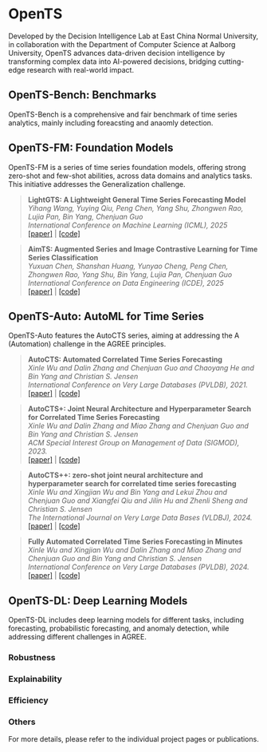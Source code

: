 # OpenTS
Developed by the Decision Intelligence Lab at East China Normal University, in collaboration with the Department of Computer Science at Aalborg University, OpenTS advances data-driven decision intelligence by transforming complex data into AI-powered decisions, bridging cutting-edge research with real-world impact.

## OpenTS-Bench: Benchmarks
OpenTS-Bench is a comprehensive and fair benchmark of time series analytics, mainly including foreacsting and anaomly detection. 

## OpenTS-FM: Foundation Models
OpenTS-FM is a series of time series foundation models, offering strong zero-shot and few-shot abilities, across data domains and analytics tasks.  This initiative addresses the Generalization challenge.



> **LightGTS: A Lightweight General Time Series Forecasting Model**  
> *Yihang Wang, Yuying Qiu, Peng Chen, Yang Shu, Zhongwen Rao, Lujia Pan, Bin Yang, Chenjuan Guo*  
> *International Conference on Machine Learning (ICML), 2025*  
> [[paper]](https://icml.cc/virtual/2025/poster/44879) | [[code]](https://github.com/decisionintelligence/LightGTS)


> **AimTS: Augmented Series and Image Contrastive Learning for Time Series Classification**  
> *Yuxuan Chen, Shanshan Huang, Yunyao Cheng, Peng Chen, Zhongwen Rao, Yang Shu, Bin Yang, Lujia Pan, Chenjuan Guo*  
> *International Conference on Data Engineering (ICDE), 2025*  
> [[paper]](https://ieeexplore.ieee.org/document/11113179) | [[code]](https://github.com/decisionintelligence/AimTS)






## OpenTS-Auto: AutoML for Time Series
OpenTS-Auto features the AutoCTS series, aiming at addressing the A (Automation) challenge in the AGREE principles.

> **AutoCTS: Automated Correlated Time Series Forecasting**  
> *Xinle Wu and Dalin Zhang and Chenjuan Guo and Chaoyang He and Bin Yang and Christian S. Jensen*  
> *International Conference on Very Large Databases (PVLDB), 2021.*  
> [[paper]](https://arxiv.org/pdf/2112.11174) | [[code]](https://github.com/WXL520/AutoCTS)

> **AutoCTS+: Joint Neural Architecture and Hyperparameter Search for Correlated Time Series Forecasting**  
> *Xinle Wu and Dalin Zhang and Miao Zhang and Chenjuan Guo and Bin Yang and Christian S. Jensen*  
> *ACM Special Interest Group on Management of Data (SIGMOD), 2023.*  
> [[paper]](https://vbn.aau.dk/ws/portalfiles/portal/730426496/AutoCTS_.pdf) | [[code]](https://github.com/decisionintelligence/AutoCTS_plus)

> **AutoCTS++: zero-shot joint neural architecture and hyperparameter search for correlated time series forecasting**  
> *Xinle Wu and Xingjian Wu and Bin Yang and Lekui Zhou and Chenjuan Guo and Xiangfei Qiu and Jilin Hu and Zhenli Sheng and Christian S. Jensen*  
> *The International Journal on Very Large Data Bases (VLDBJ), 2024.*  
> [[paper]](https://link.springer.com/article/10.1007/s00778-024-00872-x) | [[code]](https://github.com/decisionintelligence/AutoCTS_plusplus)

> **Fully Automated Correlated Time Series Forecasting in Minutes**  
> *Xinle Wu and Xingjian Wu and Dalin Zhang and Miao Zhang and Chenjuan Guo and Bin Yang and Christian S. Jensen*  
> *International Conference on Very Large Databases (PVLDB), 2024.*  
> [[paper]](https://arxiv.org/pdf/2411.05833) | [[code]](https://github.com/decisionintelligence/FACTS)


## OpenTS-DL: Deep Learning Models

OpenTS-DL includes deep learning models for different tasks, including forecasting, probabilistic forecasting, and anomaly detection, while addressing different challenges in AGREE.

### Robustness

### Explainability

### Efficiency

### Others


For more details, please refer to the individual project pages or publications.
